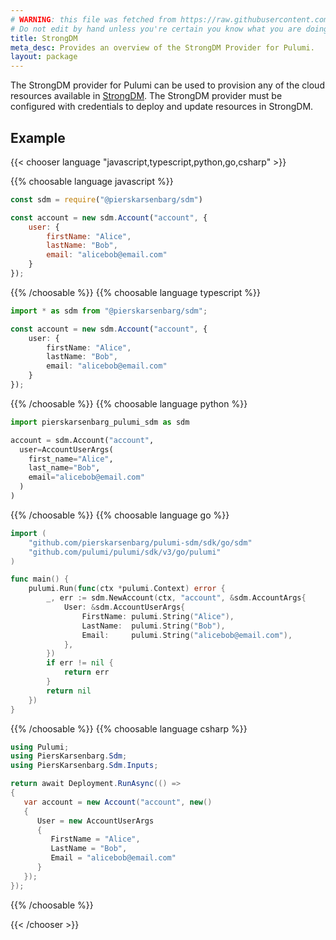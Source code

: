 ```yaml
---
# WARNING: this file was fetched from https://raw.githubusercontent.com/pierskarsenbarg/pulumi-sdm/v1.27.0/docs/_index.md
# Do not edit by hand unless you're certain you know what you are doing!
title: StrongDM
meta_desc: Provides an overview of the StrongDM Provider for Pulumi.
layout: package
---
```


The StrongDM provider for Pulumi can be used to provision any of the cloud resources available in [StrongDM](https://www.strongdm.com/).
The StrongDM provider must be configured with credentials to deploy and update resources in StrongDM.

## Example

{{< chooser language "javascript,typescript,python,go,csharp" >}}

{{% choosable language javascript %}}

```javascript
const sdm = require("@pierskarsenbarg/sdm")

const account = new sdm.Account("account", {
    user: {
        firstName: "Alice",
        lastName: "Bob",
        email: "alicebob@email.com"
    }
});
```

{{% /choosable %}}
{{% choosable language typescript %}}

```typescript
import * as sdm from "@pierskarsenbarg/sdm";

const account = new sdm.Account("account", {
    user: {
        firstName: "Alice",
        lastName: "Bob",
        email: "alicebob@email.com"
    }
});
```

{{% /choosable %}}
{{% choosable language python %}}

```python
import pierskarsenbarg_pulumi_sdm as sdm

account = sdm.Account("account",
  user=AccountUserArgs(
    first_name="Alice",
    last_name="Bob",
    email="alicebob@email.com"
  )
)
```

{{% /choosable %}}
{{% choosable language go %}}

```go
import (
	"github.com/pierskarsenbarg/pulumi-sdm/sdk/go/sdm"
	"github.com/pulumi/pulumi/sdk/v3/go/pulumi"
)

func main() {
	pulumi.Run(func(ctx *pulumi.Context) error {
		_, err := sdm.NewAccount(ctx, "account", &sdm.AccountArgs{
			User: &sdm.AccountUserArgs{
				FirstName: pulumi.String("Alice"),
				LastName:  pulumi.String("Bob"),
				Email:     pulumi.String("alicebob@email.com"),
			},
		})
		if err != nil {
			return err
		}
		return nil
	})
}

```

{{% /choosable %}}
{{% choosable language csharp %}}

```csharp
using Pulumi;
using PiersKarsenbarg.Sdm;
using PiersKarsenbarg.Sdm.Inputs;

return await Deployment.RunAsync(() =>
{
   var account = new Account("account", new()
   {
      User = new AccountUserArgs
      {
         FirstName = "Alice",
         LastName = "Bob",
         Email = "alicebob@email.com"
      }
   });
});
```

{{% /choosable %}}

{{< /chooser >}}
